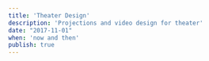 ```yaml
---
title: 'Theater Design'
description: 'Projections and video design for theater'
date: "2017-11-01"
when: 'now and then'
publish: true
---
```

